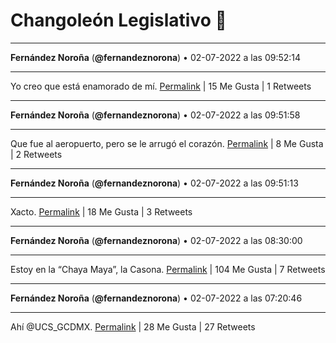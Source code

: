 # Changoleón Legislativo 🙈
*****
**Fernández Noroña** (**@fernandeznorona**) • 02-07-2022 a las 09:52:14
*****
Yo creo que está enamorado de mí.
[Permalink](https://twitter.com/fernandeznorona/status/1543291470983168008) | 15 Me Gusta | 1 Retweets
*****
**Fernández Noroña** (**@fernandeznorona**) • 02-07-2022 a las 09:51:58
*****
Que fue al aeropuerto, pero se le arrugó el corazón.
[Permalink](https://twitter.com/fernandeznorona/status/1543291404742529025) | 8 Me Gusta | 2 Retweets
*****
**Fernández Noroña** (**@fernandeznorona**) • 02-07-2022 a las 09:51:13
*****
Xacto.
[Permalink](https://twitter.com/fernandeznorona/status/1543291216778887169) | 18 Me Gusta | 3 Retweets
*****
**Fernández Noroña** (**@fernandeznorona**) • 02-07-2022 a las 08:30:00
*****
Estoy en la “Chaya Maya”, la Casona.
[Permalink](https://twitter.com/fernandeznorona/status/1543270776069054464) | 104 Me Gusta | 7 Retweets
*****
**Fernández Noroña** (**@fernandeznorona**) • 02-07-2022 a las 07:20:46
*****
Ahí @UCS_GCDMX.
[Permalink](https://twitter.com/fernandeznorona/status/1543253355337814016) | 28 Me Gusta | 27 Retweets